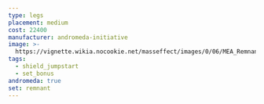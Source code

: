 ```yaml
---
type: legs
placement: medium
cost: 22400
manufacturer: andromeda-initiative
image: >-
  https://vignette.wikia.nocookie.net/masseffect/images/0/06/MEA_Remnant_Reborn_Legs.png/revision/latest/scale-to-width-down/350?cb=20180513015108
tags:
  - shield_jumpstart
  - set_bonus
andromeda: true
set: remnant
---
```

